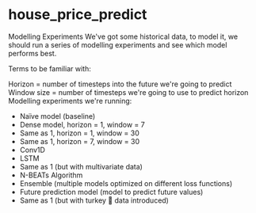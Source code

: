 # house_price_predict

Modelling Experiments
We've got some historical data, to model it, we should run a series of modelling experiments and see which model
performs best.

Terms to be familiar with:

Horizon = number of timesteps into the future we're going to predict
Window size = number of timesteps we're going to use to predict horizon Modelling experiments we're running:

- Naïve model (baseline)
- Dense model, horizon = 1, window = 7
- Same as 1, horizon = 1, window = 30
- Same as 1, horizon = 7, window = 30
- Conv1D
- LSTM
- Same as 1 (but with multivariate data)
- N-BEATs Algorithm
- Ensemble (multiple models optimized on different loss functions)
- Future prediction model (model to predict future values)
- Same as 1 (but with turkey 🦃 data introduced)